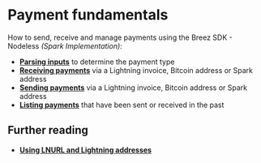 # Payment fundamentals

How to send, receive and manage payments using the Breez SDK - Nodeless *(Spark Implementation)*:

- **[Parsing inputs]** to determine the payment type
- **[Receiving payments]** via a Lightning invoice, Bitcoin address or Spark address
- **[Sending payments]** via a Lightning invoice, Bitcoin address or Spark address
- **[Listing payments]** that have been sent or received in the past

[Parsing inputs]: parse.md
[Receiving payments]: receive_payment.md
[Sending payments]: send_payment.md
[Listing payments]: list_payments.md

## Further reading

- **[Using LNURL and Lightning addresses](lnurl.md)**
